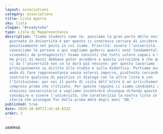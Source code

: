 ```yaml
---
layout: associations
category: associations
title: Lista Aperta
sku: lista
slogan: "#readytobe"
type: Lista di Rappresentanza
description: "Siamo studenti come te, passiamo la gran parte delle nostre
  giornate in Università e per questo ci interessa cercare di incidere
  positivamente nel posto in cui siamo. Priorità: vivere l’università. Qui
  conosciamo le persone e qui vogliamo goderci questi anni fondamentali
  vivendoli da protagonisti! Siamo convinti che tutti coloro capaci e meritevoli
  ma privi di mezzi debbano poter accedere a questa istruzione e che quello che
  ci da l’università non ce lo darà più nessuno: per questo lavoriamo
  principalmente su diritto allo studio e sulla didattica. Portiamo avanti un
  modo di fare rappresentanza senza volersi imporre, piuttosto cercando di
  costruire qualcosa di positivo in dialogo con le altre liste e con
  l’Istituzione: per noi il punto di vista dell’altro è un arricchimento, va
  compreso prima che criticato. Per queste ragioni ci siamo candidati alle
  elezioni universitarie e vogliamo incontrare chiunque difenda questo modo di
  concepire e vivere l’università, che caratterizza la nostra lista in una
  storia che prosegue fin dalla prima metà degli anni ’80."
published: true
date: 2020-10-04T21:41:44.833Z
order: 3
---
```

useless